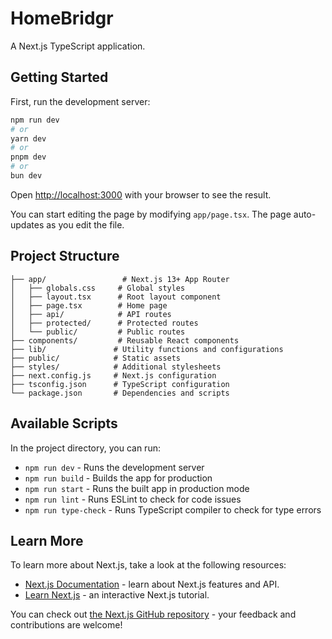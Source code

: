 # HomeBridgr

A Next.js TypeScript application.

## Getting Started

First, run the development server:

```bash
npm run dev
# or
yarn dev
# or
pnpm dev
# or
bun dev
```

Open [http://localhost:3000](http://localhost:3000) with your browser to see the result.

You can start editing the page by modifying `app/page.tsx`. The page auto-updates as you edit the file.

## Project Structure

```
├── app/                 # Next.js 13+ App Router
│   ├── globals.css     # Global styles
│   ├── layout.tsx      # Root layout component
│   ├── page.tsx        # Home page
│   ├── api/            # API routes
│   ├── protected/      # Protected routes
│   └── public/         # Public routes
├── components/         # Reusable React components
├── lib/               # Utility functions and configurations
├── public/            # Static assets
├── styles/            # Additional stylesheets
├── next.config.js     # Next.js configuration
├── tsconfig.json      # TypeScript configuration
└── package.json       # Dependencies and scripts
```

## Available Scripts

In the project directory, you can run:

- `npm run dev` - Runs the development server
- `npm run build` - Builds the app for production
- `npm run start` - Runs the built app in production mode
- `npm run lint` - Runs ESLint to check for code issues
- `npm run type-check` - Runs TypeScript compiler to check for type errors

## Learn More

To learn more about Next.js, take a look at the following resources:

- [Next.js Documentation](https://nextjs.org/docs) - learn about Next.js features and API.
- [Learn Next.js](https://nextjs.org/learn) - an interactive Next.js tutorial.

You can check out [the Next.js GitHub repository](https://github.com/vercel/next.js/) - your feedback and contributions are welcome!